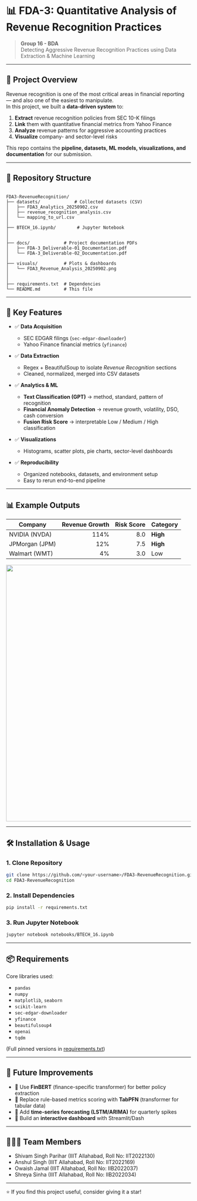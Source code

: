 
# 📊 FDA-3: Quantitative Analysis of Revenue Recognition Practices

> **Group 16 - BDA**  
> Detecting Aggressive Revenue Recognition Practices using Data Extraction & Machine Learning  

---

## 🚀 Project Overview

Revenue recognition is one of the most critical areas in financial reporting — and also one of the easiest to manipulate.  
In this project, we built a **data-driven system** to:

1. **Extract** revenue recognition policies from SEC 10-K filings  
2. **Link** them with quantitative financial metrics from Yahoo Finance  
3. **Analyze** revenue patterns for aggressive accounting practices  
4. **Visualize** company- and sector-level risks  

This repo contains the **pipeline, datasets, ML models, visualizations, and documentation** for our submission.

---

## 📂 Repository Structure

```

FDA3-RevenueRecognition/
├── datasets/             # Collected datasets (CSV)
│   ├── FDA3_Analytics_20250902.csv
│   ├── revenue_recognition_analysis.csv
│   └── mapping_to_url.csv
│
├── BTECH_16.ipynb/        # Jupyter Notebook
│   
│
├── docs/             # Project documentation PDFs
│   ├── FDA-3_Deliverable-01_Documentation.pdf
│   └── FDA-3_Deliverable-02_Documentation.pdf
│
├── visuals/          # Plots & dashboards
│   └── FDA3_Revenue_Analysis_20250902.png
│
│
├── requirements.txt  # Dependencies
└── README.md         # This file

````

---

## 🔑 Key Features

- ✅ **Data Acquisition**  
  - SEC EDGAR filings (`sec-edgar-downloader`)  
  - Yahoo Finance financial metrics (`yfinance`)  

- ✅ **Data Extraction**  
  - Regex + BeautifulSoup to isolate *Revenue Recognition* sections  
  - Cleaned, normalized, merged into CSV datasets  

- ✅ **Analytics & ML**  
  - **Text Classification (GPT)** → method, standard, pattern of recognition  
  - **Financial Anomaly Detection** → revenue growth, volatility, DSO, cash conversion  
  - **Fusion Risk Score** → interpretable Low / Medium / High classification  

- ✅ **Visualizations**  
  - Histograms, scatter plots, pie charts, sector-level dashboards  

- ✅ **Reproducibility**  
  - Organized notebooks, datasets, and environment setup  
  - Easy to rerun end-to-end pipeline  

---

## 📊 Example Outputs

| Company        | Revenue Growth | Risk Score | Category |
|----------------|---------------:|-----------:|----------|
| NVIDIA (NVDA)  | 114%           | 8.0        | **High** |
| JPMorgan (JPM) | 12%            | 7.5        | **High** |
| Walmart (WMT)  | 4%             | 3.0        | Low      |


<p align="center">
  <img src="Visuals/FDA3_Revenue_Analysis_20250902.png" width="700"/>
</p>

---

## 🛠️ Installation & Usage

### 1. Clone Repository
```bash
git clone https://github.com/<your-username>/FDA3-RevenueRecognition.git
cd FDA3-RevenueRecognition
````

### 2. Install Dependencies

```bash
pip install -r requirements.txt
```

### 3. Run Jupyter Notebook

```bash
jupyter notebook notebooks/BTECH_16.ipynb
```

---

## 📦 Requirements

Core libraries used:

* `pandas`
* `numpy`
* `matplotlib`, `seaborn`
* `scikit-learn`
* `sec-edgar-downloader`
* `yfinance`
* `beautifulsoup4`
* `openai`
* `tqdm`

(Full pinned versions in [requirements.txt](./requirements.txt))

---

## 📌 Future Improvements

* 🔹 Use **FinBERT** (finance-specific transformer) for better policy extraction
* 🔹 Replace rule-based metrics scoring with **TabPFN** (transformer for tabular data)
* 🔹 Add **time-series forecasting (LSTM/ARIMA)** for quarterly spikes
* 🔹 Build an **interactive dashboard** with Streamlit/Dash

---

## 🧑‍🤝‍🧑 Team Members

* Shivam Singh Parihar (IIIT Allahabad, Roll No: IIT2022130)
* Anshul Singh (IIIT Allahabad, Roll No: IIT2022169)
* Owaish Jamal (IIIT Allahabad, Roll No: IIB2022037)
* Shreya Sinha (IIIT Allahabad, Roll No: IIB2022034)

---



⭐ If you find this project useful, consider giving it a star!



